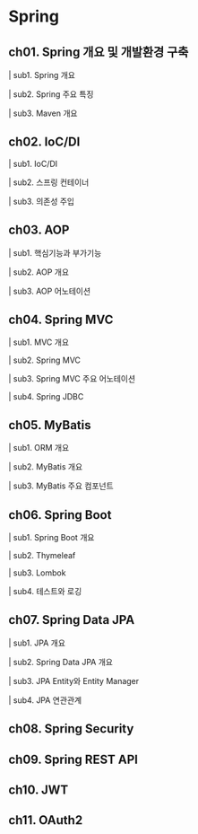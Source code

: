 # Spring
## **ch01. Spring 개요 및 개발환경 구축**  
| sub1. Spring 개요

| sub2. Spring 주요 특징

| sub3. Maven 개요

## **ch02. IoC/DI**  
| sub1. IoC/DI

| sub2. 스프링 컨테이너

| sub3. 의존성 주입

## **ch03. AOP**  
| sub1. 핵심기능과 부가기능

| sub2. AOP 개요

| sub3. AOP 어노테이션

## **ch04. Spring MVC**  
| sub1. MVC 개요

| sub2. Spring MVC

| sub3. Spring MVC 주요 어노테이션

| sub4. Spring JDBC

## **ch05. MyBatis**  
| sub1. ORM 개요

| sub2. MyBatis 개요

| sub3. MyBatis 주요 컴포넌트

## **ch06. Spring Boot**  
| sub1. Spring Boot 개요

| sub2. Thymeleaf

| sub3. Lombok

| sub4. 테스트와 로깅

## **ch07. Spring Data JPA**  
| sub1. JPA 개요

| sub2. Spring Data JPA 개요

| sub3. JPA Entity와 Entity Manager

| sub4. JPA 연관관계

## **ch08. Spring Security**  
## **ch09. Spring REST API**  
## **ch10. JWT**  
## **ch11. OAuth2**  
